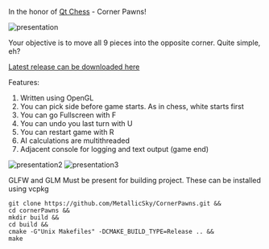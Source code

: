 In the honor of [Qt Chess](https://github.com/MetallicSky/Chess) -  Corner Pawns!

![presentation](https://github.com/user-attachments/assets/2dcd48e6-43bc-49c4-a770-1cf57dde25f2)

Your objective is to move all 9 pieces into the opposite corner. Quite simple, eh?

[Latest release can be downloaded here](https://github.com/MetallicSky/CornerPawns/releases)

Features:
1. Written using OpenGL
2. You can pick side before game starts. As in chess, white starts first
3. You can go Fullscreen with F
4. You can undo you last turn with U
5. You can restart game with R
6. AI calculations are multithreaded
7. Adjacent console for logging and text output (game end)

![presentation2](https://github.com/user-attachments/assets/395d6ce3-41eb-4838-954c-b8eeeb8834eb)
![presentation3](https://github.com/user-attachments/assets/078b258d-4634-450e-89ba-b34bd280a358)

GLFW and GLM Must be present for building project. These can be installed using vcpkg
```
git clone https://github.com/MetallicSky/CornerPawns.git &&
cd cornerPawns &&
mkdir build &&
cd build &&
cmake -G"Unix Makefiles" -DCMAKE_BUILD_TYPE=Release .. &&
make
```
